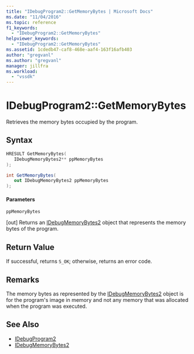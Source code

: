 ```yaml
---
title: "IDebugProgram2::GetMemoryBytes | Microsoft Docs"
ms.date: "11/04/2016"
ms.topic: reference
f1_keywords:
  - "IDebugProgram2::GetMemoryBytes"
helpviewer_keywords:
  - "IDebugProgram2::GetMemoryBytes"
ms.assetid: 1cdedb47-caf8-468e-aaf4-163f16afb403
author: "gregvanl"
ms.author: "gregvanl"
manager: jillfra
ms.workload:
  - "vssdk"
---
```

# IDebugProgram2::GetMemoryBytes
Retrieves the memory bytes occupied by the program.

## Syntax

```cpp
HRESULT GetMemoryBytes( 
   IDebugMemoryBytes2** ppMemoryBytes
);
```

```csharp
int GetMemoryBytes( 
   out IDebugMemoryBytes2 ppMemoryBytes
);
```

#### Parameters
 `ppMemoryBytes`

 [out] Returns an [IDebugMemoryBytes2](../../../extensibility/debugger/reference/idebugmemorybytes2.md) object that represents the memory bytes of the program.

## Return Value
 If successful, returns `S_OK`; otherwise, returns an error code.

## Remarks
 The memory bytes as represented by the [IDebugMemoryBytes2](../../../extensibility/debugger/reference/idebugmemorybytes2.md) object is for the program's image in memory and not any memory that was allocated when the program was executed.

## See Also
- [IDebugProgram2](../../../extensibility/debugger/reference/idebugprogram2.md)
- [IDebugMemoryBytes2](../../../extensibility/debugger/reference/idebugmemorybytes2.md)